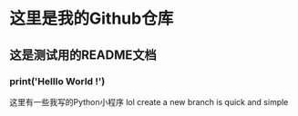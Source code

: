 # 这里是我的Github仓库 
## 这是测试用的README文档
### print('Helllo World !')
这里有一些我写的Python小程序
lol
create a new branch is quick and simple
